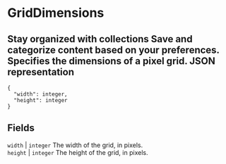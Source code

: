  
#  GridDimensions
Stay organized with collections  Save and categorize content based on your preferences. 
Specifies the dimensions of a pixel grid.
JSON representation  
---  
```
{
  "width": integer,
  "height": integer
}
```
  
Fields  
---  
`width` |  `integer` The width of the grid, in pixels.  
`height` |  `integer` The height of the grid, in pixels.  
